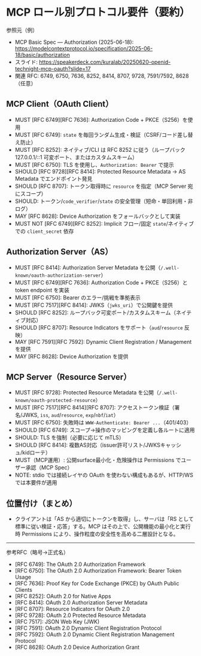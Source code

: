 # MCP ロール別プロトコル要件（要約）

参照元（例）
- MCP Basic Spec — Authorization (2025-06-18): https://modelcontextprotocol.io/specification/2025-06-18/basic/authorization
- スライド: https://speakerdeck.com/kuralab/20250620-openid-technight-mcp-oauth?slide=17
- 関連 RFC: 6749, 6750, 7636, 8252, 8414, 8707, 9728, 7591/7592, 8628（任意）

## MCP Client（OAuth Client）
- MUST [RFC 6749][RFC 7636]: Authorization Code + PKCE（S256）を使用
- MUST [RFC 6749]: `state` を毎回ランダム生成・検証（CSRF/コード差し替え防止）
- MUST [RFC 8252]: ネイティブ/CLI は RFC 8252 に従う（ループバック 127.0.0.1/::1 可変ポート、またはカスタムスキーム）
- MUST [RFC 6750]: TLS を使用し、`Authorization: Bearer` で提示
- SHOULD [RFC 9728][RFC 8414]: Protected Resource Metadata → AS Metadata でエンドポイント発見
- SHOULD [RFC 8707]: トークン取得時に `resource` を指定（MCP Server 宛にスコープ）
- SHOULD: トークン/`code_verifier`/`state` の安全管理（短命・単回利用・非ログ）
- MAY [RFC 8628]: Device Authorization をフォールバックとして実装
- MUST NOT [RFC 6749][RFC 8252]: Implicit フロー/固定 `state`/ネイティブでの `client_secret` 依存

## Authorization Server（AS）
- MUST [RFC 8414]: Authorization Server Metadata を公開（`/.well-known/oauth-authorization-server`）
- MUST [RFC 6749][RFC 7636]: Authorization Code + PKCE（S256）と token endpoint を実装
- MUST [RFC 6750]: Bearer のエラー/挑戦を準拠表示
- MUST [RFC 7517][RFC 8414]: JWKS（`jwks_uri`）で公開鍵を提供
- SHOULD [RFC 8252]: ループバック可変ポート/カスタムスキーム（ネイティブ対応）
- SHOULD [RFC 8707]: Resource Indicators をサポート（`aud`/`resource` 反映）
- MAY [RFC 7591][RFC 7592]: Dynamic Client Registration / Management を提供
- MAY [RFC 8628]: Device Authorization を提供

## MCP Server（Resource Server）
- MUST [RFC 9728]: Protected Resource Metadata を公開（`/.well-known/oauth-protected-resource`）
- MUST [RFC 7517][RFC 8414][RFC 8707]: アクセストークン検証（署名/JWKS, `iss`, `aud`/`resource`, `exp`/`nbf`/`iat`）
- MUST [RFC 6750]: 失敗時は `WWW-Authenticate: Bearer ...`（401/403）
- SHOULD [RFC 6749]: スコープ→操作のマッピングを定義し各ルートに適用
- SHOULD: TLS を強制（必要に応じて mTLS）
- SHOULD [RFC 8414]: 複数AS対応（issuer許可リスト/JWKSキャッシュ/kidローテ）
- MUST（MCP運用）: 公開surface最小化・危険操作は Permissions でユーザー承認（MCP Spec）
- NOTE: stdio では接続レイヤの OAuth を使わない構成もあるが、HTTP/WS では本要件が適用

## 位置付け（まとめ）
- クライアントは「AS から適切にトークンを取得」し、サーバは「RS として標準に従い検証・応答」する。MCP はその上で、公開機能の最小化と実行時 Permissions により、操作粒度の安全性を高める二層設計となる。

---
参考RFC（略号→正式名）
- [RFC 6749]: The OAuth 2.0 Authorization Framework
- [RFC 6750]: The OAuth 2.0 Authorization Framework: Bearer Token Usage
- [RFC 7636]: Proof Key for Code Exchange (PKCE) by OAuth Public Clients
- [RFC 8252]: OAuth 2.0 for Native Apps
- [RFC 8414]: OAuth 2.0 Authorization Server Metadata
- [RFC 8707]: Resource Indicators for OAuth 2.0
- [RFC 9728]: OAuth 2.0 Protected Resource Metadata
- [RFC 7517]: JSON Web Key (JWK)
- [RFC 7591]: OAuth 2.0 Dynamic Client Registration Protocol
- [RFC 7592]: OAuth 2.0 Dynamic Client Registration Management Protocol
- [RFC 8628]: OAuth 2.0 Device Authorization Grant
